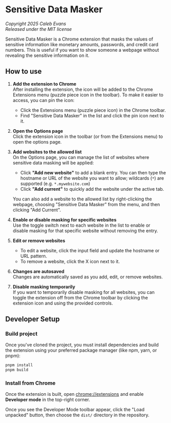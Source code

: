 # Sensitive Data Masker

_Copyright 2025 Caleb Evans_  
_Released under the MIT license_

Sensitive Data Masker is a Chrome extension that masks the values of sensitive
information like monetary amounts, passwords, and credit card numbers. This is
useful if you want to show someone a webpage without revealing the sensitive
information on it.

## How to use

1. **Add the extension to Chrome**  
   After installing the extension, the icon will be added to the Chrome
   Extensions menu (puzzle piece icon in the toolbar). To make it easier to
   access, you can pin the icon:

   - Click the Extensions menu (puzzle piece icon) in the Chrome toolbar.
   - Find "Sensitive Data Masker" in the list and click the pin icon next to it.

2. **Open the Options page**  
   Click the extension icon in the toolbar (or from the Extensions menu) to open
   the options page.

3. **Add websites to the allowed list**  
   On the Options page, you can manage the list of websites where sensitive data
   masking will be applied:

   - Click **"Add new website"** to add a blank entry. You can then type the
     hostname or URL of the website you want to allow; wildcards (`*`) are
     supported (e.g. `*.mywebsite.com`)
   - Click **"Add current"** to quickly add the website under the active tab.

   You can also add a website to the allowed list by right-clicking the webpage,
   choosing "Sensitive Data Masker" from the menu, and then clicking "Add
   Current".

4. **Enable or disable masking for specific websites**  
   Use the toggle switch next to each website in the list to enable or disable
   masking for that specific website without removing the entry.

5. **Edit or remove websites**

   - To edit a website, click the input field and update the hostname or URL
     pattern.
   - To remove a website, click the X icon next to it.

6. **Changes are autosaved**  
   Changes are automatically saved as you add, edit, or remove websites.

7. **Disable masking temporarily**  
   If you want to temporarily disable masking for all websites, you can toggle
   the extension off from the Chrome toolbar by clicking the extension icon and
   using the provided controls.

## Developer Setup

### Build project

Once you've cloned the project, you must install dependencies and build the
extension using your preferred package manager (like npm, yarn, or pnpm):

```sh
pnpm install
pnpm build
```

### Install from Chrome

Once the extension is built, open [chrome://extensions](chrome://extensions) and
enable **Developer mode** in the top-right corner.

Once you see the Developer Mode toolbar appear, click the "Load unpacked"
button, then choose the `dist/` directory in the repository.
